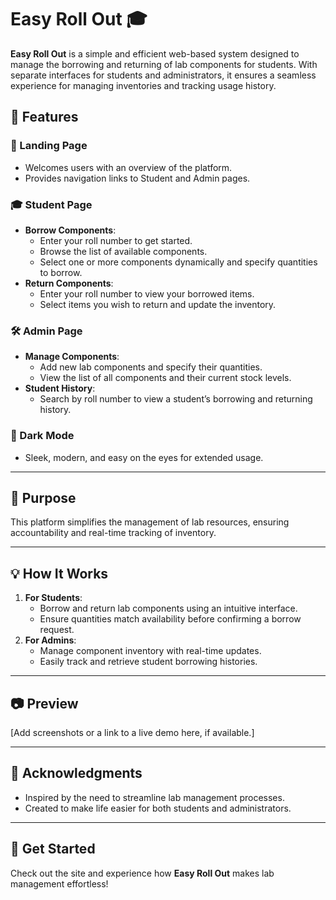 # Easy Roll Out 🎓

**Easy Roll Out** is a simple and efficient web-based system designed to manage the borrowing and returning of lab components for students. With separate interfaces for students and administrators, it ensures a seamless experience for managing inventories and tracking usage history.  

## 🌟 Features  

### 🔑 Landing Page  
- Welcomes users with an overview of the platform.  
- Provides navigation links to Student and Admin pages.  

### 🎓 Student Page  
- **Borrow Components**:  
  - Enter your roll number to get started.  
  - Browse the list of available components.  
  - Select one or more components dynamically and specify quantities to borrow.  
- **Return Components**:  
  - Enter your roll number to view your borrowed items.  
  - Select items you wish to return and update the inventory.  

### 🛠️ Admin Page  
- **Manage Components**:  
  - Add new lab components and specify their quantities.  
  - View the list of all components and their current stock levels.  
- **Student History**:  
  - Search by roll number to view a student’s borrowing and returning history.  

### 🌙 Dark Mode  
- Sleek, modern, and easy on the eyes for extended usage.  

---

## 🎯 Purpose  
This platform simplifies the management of lab resources, ensuring accountability and real-time tracking of inventory.  

---

## 💡 How It Works  

1. **For Students**:  
   - Borrow and return lab components using an intuitive interface.  
   - Ensure quantities match availability before confirming a borrow request.  
2. **For Admins**:  
   - Manage component inventory with real-time updates.  
   - Easily track and retrieve student borrowing histories.  

---

## 📷 Preview  
[Add screenshots or a link to a live demo here, if available.]

---

## 🙌 Acknowledgments  
- Inspired by the need to streamline lab management processes.  
- Created to make life easier for both students and administrators.  

---

## 🚀 Get Started  
Check out the site and experience how **Easy Roll Out** makes lab management effortless!  
